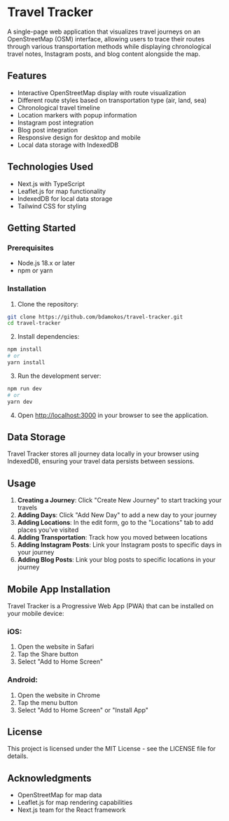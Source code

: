 # Travel Tracker

A single-page web application that visualizes travel journeys on an OpenStreetMap (OSM) interface, allowing users to trace their routes through various transportation methods while displaying chronological travel notes, Instagram posts, and blog content alongside the map.

## Features

- Interactive OpenStreetMap display with route visualization
- Different route styles based on transportation type (air, land, sea)
- Chronological travel timeline
- Location markers with popup information
- Instagram post integration
- Blog post integration
- Responsive design for desktop and mobile
- Local data storage with IndexedDB

## Technologies Used

- Next.js with TypeScript
- Leaflet.js for map functionality
- IndexedDB for local data storage
- Tailwind CSS for styling

## Getting Started

### Prerequisites

- Node.js 18.x or later
- npm or yarn

### Installation

1. Clone the repository:
```bash
git clone https://github.com/bdamokos/travel-tracker.git
cd travel-tracker
```

2. Install dependencies:
```bash
npm install
# or
yarn install
```

3. Run the development server:
```bash
npm run dev
# or
yarn dev
```

4. Open [http://localhost:3000](http://localhost:3000) in your browser to see the application.

## Data Storage

Travel Tracker stores all journey data locally in your browser using IndexedDB, ensuring your travel data persists between sessions.

## Usage

1. **Creating a Journey**: Click "Create New Journey" to start tracking your travels
2. **Adding Days**: Click "Add New Day" to add a new day to your journey
3. **Adding Locations**: In the edit form, go to the "Locations" tab to add places you've visited
4. **Adding Transportation**: Track how you moved between locations
5. **Adding Instagram Posts**: Link your Instagram posts to specific days in your journey
6. **Adding Blog Posts**: Link your blog posts to specific locations in your journey

## Mobile App Installation

Travel Tracker is a Progressive Web App (PWA) that can be installed on your mobile device:

### iOS:
1. Open the website in Safari
2. Tap the Share button
3. Select "Add to Home Screen"

### Android:
1. Open the website in Chrome
2. Tap the menu button
3. Select "Add to Home Screen" or "Install App"

## License

This project is licensed under the MIT License - see the LICENSE file for details.

## Acknowledgments

- OpenStreetMap for map data
- Leaflet.js for map rendering capabilities
- Next.js team for the React framework 